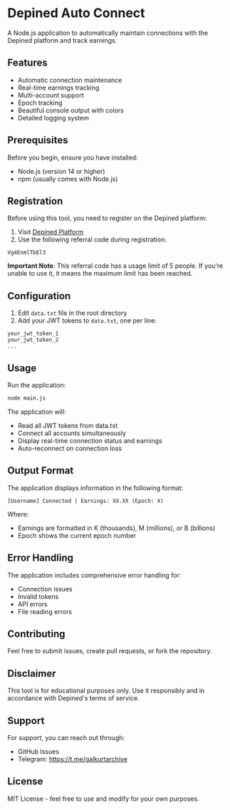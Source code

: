 # Depined Auto Connect

A Node.js application to automatically maintain connections with the Depined platform and track earnings.

## Features

- Automatic connection maintenance
- Real-time earnings tracking
- Multi-account support
- Epoch tracking
- Beautiful console output with colors
- Detailed logging system

## Prerequisites

Before you begin, ensure you have installed:

- Node.js (version 14 or higher)
- npm (usually comes with Node.js)

## Registration

Before using this tool, you need to register on the Depined platform:

1. Visit [Depined Platform](https://app.depined.org/onboarding)
2. Use the following referral code during registration:

```
Vg4EnmlTbEl3
```

**Important Note**: This referral code has a usage limit of 5 people. If you're unable to use it, it means the maximum limit has been reached.

## Configuration

1. Edit `data.txt` file in the root directory
2. Add your JWT tokens to `data.txt`, one per line:

```
your_jwt_token_1
your_jwt_token_2
...
```

## Usage

Run the application:

```bash
node main.js
```

The application will:

- Read all JWT tokens from data.txt
- Connect all accounts simultaneously
- Display real-time connection status and earnings
- Auto-reconnect on connection loss

## Output Format

The application displays information in the following format:

```
[Username] Connected | Earnings: XX.XX (Epoch: X)
```

Where:

- Earnings are formatted in K (thousands), M (millions), or B (billions)
- Epoch shows the current epoch number

## Error Handling

The application includes comprehensive error handling for:

- Connection issues
- Invalid tokens
- API errors
- File reading errors

## Contributing

Feel free to submit issues, create pull requests, or fork the repository.

## Disclaimer

This tool is for educational purposes only. Use it responsibly and in accordance with Depined's terms of service.

## Support

For support, you can reach out through:

- GitHub Issues
- Telegram: https://t.me/galkurtarchive

## License

MIT License - feel free to use and modify for your own purposes.
